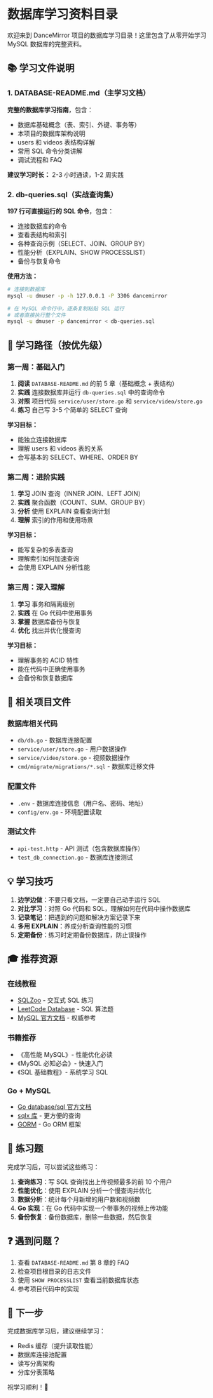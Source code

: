 # 数据库学习资料目录

欢迎来到 DanceMirror 项目的数据库学习目录！这里包含了从零开始学习 MySQL 数据库的完整资料。

## 📚 学习文件说明

### 1. DATABASE-README.md（主学习文档）
**完整的数据库学习指南**，包含：
- 数据库基础概念（表、索引、外键、事务等）
- 本项目的数据库架构说明
- users 和 videos 表结构详解
- 常用 SQL 命令分类讲解
- 调试流程和 FAQ

**建议学习时长：** 2-3 小时通读，1-2 周实践

### 2. db-queries.sql（实战查询集）
**197 行可直接运行的 SQL 命令**，包含：
- 连接数据库的命令
- 查看表结构和索引
- 各种查询示例（SELECT、JOIN、GROUP BY）
- 性能分析（EXPLAIN、SHOW PROCESSLIST）
- 备份与恢复命令

**使用方法：**
```bash
# 连接到数据库
mysql -u dmuser -p -h 127.0.0.1 -P 3306 dancemirror

# 在 MySQL 命令行中，逐条复制粘贴 SQL 运行
# 或者直接执行整个文件
mysql -u dmuser -p dancemirror < db-queries.sql
```

## 🎯 学习路径（按优先级）

### 第一周：基础入门
1. **阅读** `DATABASE-README.md` 的前 5 章（基础概念 + 表结构）
2. **实践** 连接数据库并运行 `db-queries.sql` 中的查询命令
3. **对照** 项目代码 `service/user/store.go` 和 `service/video/store.go`
4. **练习** 自己写 3-5 个简单的 SELECT 查询

**学习目标：**
- 能独立连接数据库
- 理解 users 和 videos 表的关系
- 会写基本的 SELECT、WHERE、ORDER BY

### 第二周：进阶实践
1. **学习** JOIN 查询（INNER JOIN、LEFT JOIN）
2. **实践** 聚合函数（COUNT、SUM、GROUP BY）
3. **分析** 使用 EXPLAIN 查看查询计划
4. **理解** 索引的作用和使用场景

**学习目标：**
- 能写复杂的多表查询
- 理解索引如何加速查询
- 会使用 EXPLAIN 分析性能

### 第三周：深入理解
1. **学习** 事务和隔离级别
2. **实践** 在 Go 代码中使用事务
3. **掌握** 数据库备份与恢复
4. **优化** 找出并优化慢查询

**学习目标：**
- 理解事务的 ACID 特性
- 能在代码中正确使用事务
- 会备份和恢复数据库

## 🔗 相关项目文件

### 数据库相关代码
- `db/db.go` - 数据库连接配置
- `service/user/store.go` - 用户数据操作
- `service/video/store.go` - 视频数据操作
- `cmd/migrate/migrations/*.sql` - 数据库迁移文件

### 配置文件
- `.env` - 数据库连接信息（用户名、密码、地址）
- `config/env.go` - 环境配置读取

### 测试文件
- `api-test.http` - API 测试（包含数据库操作）
- `test_db_connection.go` - 数据库连接测试

## 💡 学习技巧

1. **边学边做**：不要只看文档，一定要自己动手运行 SQL
2. **对比学习**：对照 Go 代码和 SQL，理解如何在代码中操作数据库
3. **记录笔记**：把遇到的问题和解决方案记录下来
4. **多用 EXPLAIN**：养成分析查询性能的习惯
5. **定期备份**：练习时定期备份数据库，防止误操作

## 🎓 推荐资源

### 在线教程
- [SQLZoo](https://sqlzoo.net/) - 交互式 SQL 练习
- [LeetCode Database](https://leetcode.com/problemset/database/) - SQL 算法题
- [MySQL 官方文档](https://dev.mysql.com/doc/) - 权威参考

### 书籍推荐
- 《高性能 MySQL》- 性能优化必读
- 《MySQL 必知必会》- 快速入门
- 《SQL 基础教程》- 系统学习 SQL

### Go + MySQL
- [Go database/sql 官方文档](https://pkg.go.dev/database/sql)
- [sqlx 库](https://github.com/jmoiron/sqlx) - 更方便的查询
- [GORM](https://gorm.io/) - Go ORM 框架

## 📝 练习题

完成学习后，可以尝试这些练习：

1. **查询练习**：写 SQL 查询找出上传视频最多的前 10 个用户
2. **性能优化**：使用 EXPLAIN 分析一个慢查询并优化
3. **数据分析**：统计每个月新增的用户数和视频数
4. **Go 实现**：在 Go 代码中实现一个带事务的视频上传功能
5. **备份恢复**：备份数据库，删除一些数据，然后恢复

## ❓ 遇到问题？

1. 查看 `DATABASE-README.md` 第 8 章的 FAQ
2. 检查项目根目录的日志文件
3. 使用 `SHOW PROCESSLIST` 查看当前数据库状态
4. 参考项目代码中的实现

## 🚀 下一步

完成数据库学习后，建议继续学习：
- Redis 缓存（提升读取性能）
- 数据库连接池配置
- 读写分离架构
- 分库分表策略

祝学习顺利！💪
